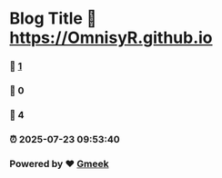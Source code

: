 # Blog Title :link: https://OmnisyR.github.io 
### :page_facing_up: [1](https://OmnisyR.github.io/tag.html) 
### :speech_balloon: 0 
### :hibiscus: 4 
### :alarm_clock: 2025-07-23 09:53:40 
### Powered by :heart: [Gmeek](https://github.com/Meekdai/Gmeek)
